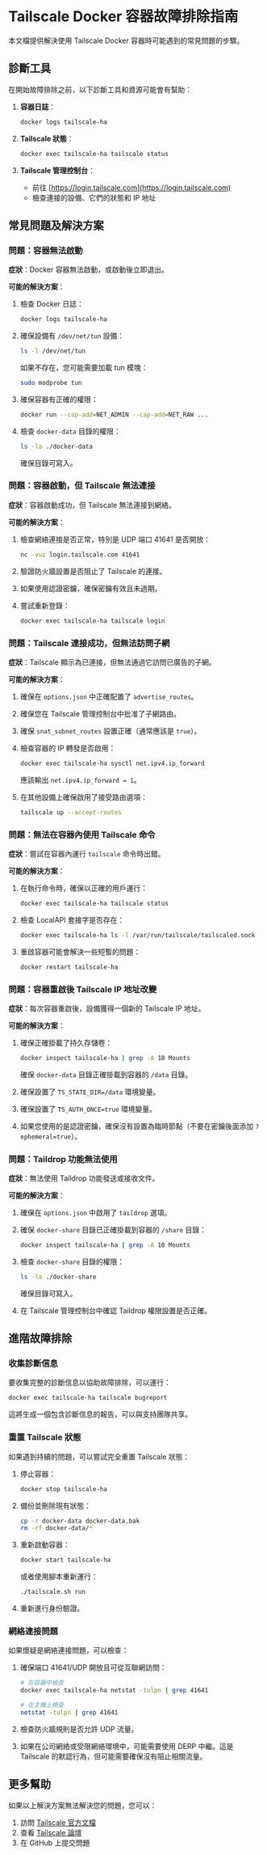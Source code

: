 # Tailscale Docker 容器故障排除指南

本文檔提供解決使用 Tailscale Docker 容器時可能遇到的常見問題的步驟。

## 診斷工具

在開始故障排除之前，以下診斷工具和資源可能會有幫助：

1. **容器日誌**：
   ```bash
   docker logs tailscale-ha
   ```

2. **Tailscale 狀態**：
   ```bash
   docker exec tailscale-ha tailscale status
   ```

3. **Tailscale 管理控制台**：
   - 前往 [https://login.tailscale.com](https://login.tailscale.com)
   - 檢查連接的設備、它們的狀態和 IP 地址

## 常見問題及解決方案

### 問題：容器無法啟動

**症狀**：Docker 容器無法啟動，或啟動後立即退出。

**可能的解決方案**：
1. 檢查 Docker 日誌：
   ```bash
   docker logs tailscale-ha
   ```

2. 確保設備有 `/dev/net/tun` 設備：
   ```bash
   ls -l /dev/net/tun
   ```
   如果不存在，您可能需要加載 tun 模塊：
   ```bash
   sudo modprobe tun
   ```

3. 確保容器有正確的權限：
   ```bash
   docker run --cap-add=NET_ADMIN --cap-add=NET_RAW ...
   ```

4. 檢查 `docker-data` 目錄的權限：
   ```bash
   ls -la ./docker-data
   ```
   確保目錄可寫入。

### 問題：容器啟動，但 Tailscale 無法連接

**症狀**：容器啟動成功，但 Tailscale 無法連接到網絡。

**可能的解決方案**：
1. 檢查網絡連接是否正常，特別是 UDP 端口 41641 是否開放：
   ```bash
   nc -vuz login.tailscale.com 41641
   ```

2. 驗證防火牆設置是否阻止了 Tailscale 的連接。

3. 如果使用認證密鑰，確保密鑰有效且未過期。

4. 嘗試重新登錄：
   ```bash
   docker exec tailscale-ha tailscale login
   ```

### 問題：Tailscale 連接成功，但無法訪問子網

**症狀**：Tailscale 顯示為已連接，但無法通過它訪問已廣告的子網。

**可能的解決方案**：
1. 確保在 `options.json` 中正確配置了 `advertise_routes`。

2. 確保您在 Tailscale 管理控制台中批准了子網路由。

3. 確保 `snat_subnet_routes` 設置正確（通常應該是 `true`）。

4. 檢查容器的 IP 轉發是否啟用：
   ```bash
   docker exec tailscale-ha sysctl net.ipv4.ip_forward
   ```
   應該輸出 `net.ipv4.ip_forward = 1`。

5. 在其他設備上確保啟用了接受路由選項：
   ```bash
   tailscale up --accept-routes
   ```

### 問題：無法在容器內使用 Tailscale 命令

**症狀**：嘗試在容器內運行 `tailscale` 命令時出錯。

**可能的解決方案**：
1. 在執行命令時，確保以正確的用戶運行：
   ```bash
   docker exec tailscale-ha tailscale status
   ```

2. 檢查 LocalAPI 套接字是否存在：
   ```bash
   docker exec tailscale-ha ls -l /var/run/tailscale/tailscaled.sock
   ```

3. 重啟容器可能會解決一些短暫的問題：
   ```bash
   docker restart tailscale-ha
   ```

### 問題：容器重啟後 Tailscale IP 地址改變

**症狀**：每次容器重啟後，設備獲得一個新的 Tailscale IP 地址。

**可能的解決方案**：
1. 確保正確掛載了持久存儲卷：
   ```bash
   docker inspect tailscale-ha | grep -A 10 Mounts
   ```
   確保 `docker-data` 目錄正確掛載到容器的 `/data` 目錄。

2. 確保設置了 `TS_STATE_DIR=/data` 環境變量。

3. 確保設置了 `TS_AUTH_ONCE=true` 環境變量。

4. 如果您使用的是認證密鑰，確保沒有設置為臨時節點（不要在密鑰後面添加 `?ephemeral=true`）。

### 問題：Taildrop 功能無法使用

**症狀**：無法使用 Taildrop 功能發送或接收文件。

**可能的解決方案**：
1. 確保在 `options.json` 中啟用了 `taildrop` 選項。

2. 確保 `docker-share` 目錄已正確掛載到容器的 `/share` 目錄：
   ```bash
   docker inspect tailscale-ha | grep -A 10 Mounts
   ```

3. 檢查 `docker-share` 目錄的權限：
   ```bash
   ls -la ./docker-share
   ```
   確保目錄可寫入。

4. 在 Tailscale 管理控制台中確認 Taildrop 權限設置是否正確。

## 進階故障排除

### 收集診斷信息

要收集完整的診斷信息以協助故障排除，可以運行：

```bash
docker exec tailscale-ha tailscale bugreport
```

這將生成一個包含診斷信息的報告，可以與支持團隊共享。

### 重置 Tailscale 狀態

如果遇到持續的問題，可以嘗試完全重置 Tailscale 狀態：

1. 停止容器：
   ```bash
   docker stop tailscale-ha
   ```

2. 備份並刪除現有狀態：
   ```bash
   cp -r docker-data docker-data.bak
   rm -rf docker-data/*
   ```

3. 重新啟動容器：
   ```bash
   docker start tailscale-ha
   ```
   或者使用腳本重新運行：
   ```bash
   ./tailscale.sh run
   ```

4. 重新進行身份驗證。

### 網絡連接問題

如果懷疑是網絡連接問題，可以檢查：

1. 確保端口 41641/UDP 開放且可從互聯網訪問：
   ```bash
   # 在容器中檢查
   docker exec tailscale-ha netstat -tulpn | grep 41641
   
   # 在主機上檢查
   netstat -tulpn | grep 41641
   ```

2. 檢查防火牆規則是否允許 UDP 流量。

3. 如果在公司網絡或受限網絡環境中，可能需要使用 DERP 中繼。這是 Tailscale 的默認行為，但可能需要確保沒有阻止相關流量。

## 更多幫助

如果以上解決方案無法解決您的問題，您可以：

1. 訪問 [Tailscale 官方文檔](https://tailscale.com/kb/)
2. 查看 [Tailscale 論壇](https://forum.tailscale.com/)
3. 在 GitHub 上提交問題 